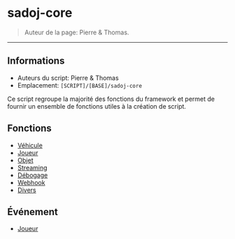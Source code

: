 # sadoj-core

> Auteur de la page: Pierre & Thomas.

---

## Informations

* Auteurs du script: Pierre & Thomas
* Emplacement: `[SCRIPT]/[BASE]/sadoj-core`

Ce script regroupe la majorité des fonctions du framework et permet de fournir un ensemble de fonctions utiles à la création de script.

## Fonctions

* [Véhicule](life/dev/framework/sadoj-core/function/vehicle.md "Véhicule")
* [Joueur](life/dev/framework/sadoj-core/function/player.md "Joueur")
* [Objet](life/dev/framework/sadoj-core/function/objet.md "Objet")
* [Streaming](life/dev/framework/sadoj-core/function/streaming.md)
* [Débogage](life/dev/framework/sadoj-core/function/debug.md "Débogage")
* [Webhook](life/dev/framework/sadoj-core/function/webhook.md "Webhook")
* [Divers](life/dev/framework/sadoj-core/function/misc.md "Divers")

## Événement

* [Joueur](life/dev/framework/sadoj-core/events/player.md "Joueur")
